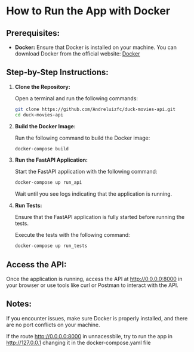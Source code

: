 # How to Run the App with Docker

## Prerequisites:

- **Docker:** Ensure that Docker is installed on your machine. You can download Docker from the official website: [Docker](https://www.docker.com/get-started)

## Step-by-Step Instructions:

1. **Clone the Repository:**

    Open a terminal and run the following commands:

    ```bash
    git clone https://github.com/Andreluizfc/duck-movies-api.git
    cd duck-movies-api
    ```

2. **Build the Docker Image:**

    Run the following command to build the Docker image:

    ```bash
    docker-compose build
    ```

3. **Run the FastAPI Application:**

    Start the FastAPI application with the following command:
    
    ```bash
    docker-compose up run_api
    ```
    Wait until you see logs indicating that the application is running.

4. **Run Tests:**
    
    Ensure that the FastAPI application is fully started before running the tests.

    Execute the tests with the following command:

    ```bash
    docker-compose up run_tests
    ```
   
## Access the API:

Once the application is running, access the API at http://0.0.0.0:8000 in your browser or use tools like curl or Postman to interact with the API.

## Notes:

If you encounter issues, make sure Docker is properly installed, and there are no port conflicts on your machine.

If the route http://0.0.0.0:8000 in unnacessbile, try to run the app in http://127.0.0.1 changing it in the docker-compose.yaml file
    